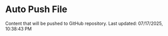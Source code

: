 # Auto Push File

Content that will be pushed to GitHub repository.
Last updated: 07/17/2025, 10:38:43 PM
